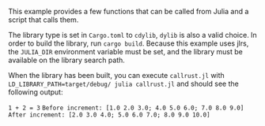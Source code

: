 This example provides a few functions that can be called from Julia and a script that calls them.

The library type is set in `Cargo.toml` to `cdylib`, `dylib` is also a valid choice. In order to build the library, run `cargo build`. Because this example uses jlrs, the `JULIA_DIR` environment variable must be set, and the library must be available on the library search path.

When the library has been built, you can execute `callrust.jl` with `LD_LIBRARY_PATH=target/debug/ julia callrust.jl` and should see the following output:

`1 + 2 = 3`
`Before increment: [1.0 2.0 3.0; 4.0 5.0 6.0; 7.0 8.0 9.0]`
`After increment: [2.0 3.0 4.0; 5.0 6.0 7.0; 8.0 9.0 10.0]`

